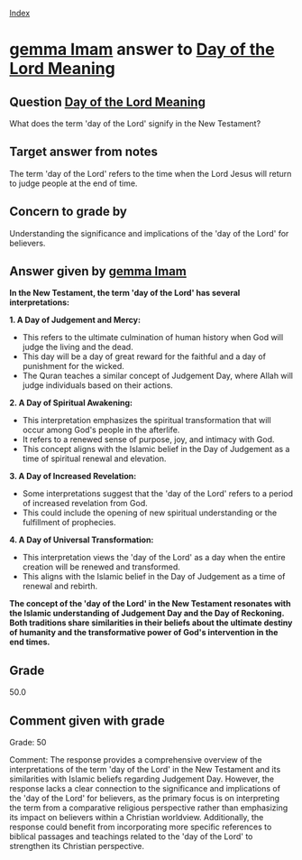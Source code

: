 
[Index](../../index.md)
# [gemma Imam](../../answering_models/gemma_Imam.md) answer to [Day of the Lord Meaning](../../questions/Day_of_the_Lord_Meaning.md)

## Question [Day of the Lord Meaning](../../questions/Day_of_the_Lord_Meaning.md)
What does the term 'day of the Lord' signify in the New Testament?

## Target answer from notes
The term 'day of the Lord' refers to the time when the Lord Jesus will return to judge people at the end of time.

## Concern to grade by
Understanding the significance and implications of the 'day of the Lord' for believers.

## Answer given by [gemma Imam](../../answering_models/gemma_Imam.md)
**In the New Testament, the term 'day of the Lord' has several interpretations:**

**1. A Day of Judgement and Mercy:**

* This refers to the ultimate culmination of human history when God will judge the living and the dead.
* This day will be a day of great reward for the faithful and a day of punishment for the wicked.
* The Quran teaches a similar concept of Judgement Day, where Allah will judge individuals based on their actions.

**2. A Day of Spiritual Awakening:**

* This interpretation emphasizes the spiritual transformation that will occur among God's people in the afterlife.
* It refers to a renewed sense of purpose, joy, and intimacy with God.
* This concept aligns with the Islamic belief in the Day of Judgement as a time of spiritual renewal and elevation.

**3. A Day of Increased Revelation:**

* Some interpretations suggest that the 'day of the Lord' refers to a period of increased revelation from God.
* This could include the opening of new spiritual understanding or the fulfillment of prophecies.

**4. A Day of Universal Transformation:**

* This interpretation views the 'day of the Lord' as a day when the entire creation will be renewed and transformed.
* This aligns with the Islamic belief in the Day of Judgement as a time of renewal and rebirth.

**The concept of the 'day of the Lord' in the New Testament resonates with the Islamic understanding of Judgement Day and the Day of Reckoning. Both traditions share similarities in their beliefs about the ultimate destiny of humanity and the transformative power of God's intervention in the end times.**

## Grade
50.0

## Comment given with grade
Grade: 50

Comment: The response provides a comprehensive overview of the interpretations of the term 'day of the Lord' in the New Testament and its similarities with Islamic beliefs regarding Judgement Day. However, the response lacks a clear connection to the significance and implications of the 'day of the Lord' for believers, as the primary focus is on interpreting the term from a comparative religious perspective rather than emphasizing its impact on believers within a Christian worldview. Additionally, the response could benefit from incorporating more specific references to biblical passages and teachings related to the 'day of the Lord' to strengthen its Christian perspective.
